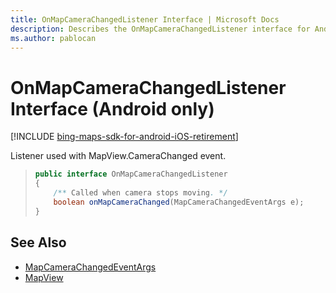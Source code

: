 ```yaml
---
title: OnMapCameraChangedListener Interface | Microsoft Docs
description: Describes the OnMapCameraChangedListener interface for Android and provides the MapCameraChangedEventArgs and MapView references.
ms.author: pablocan
---
```


# OnMapCameraChangedListener Interface (Android only)

[!INCLUDE [bing-maps-sdk-for-android-iOS-retirement](../../../includes/bing-maps-sdk-for-android-iOS-retirement.md)]

Listener used with MapView.CameraChanged event.

>```java
> public interface OnMapCameraChangedListener
> {
>     /** Called when camera stops moving. */
>     boolean onMapCameraChanged(MapCameraChangedEventArgs e);
> }
>```

## See Also

* [MapCameraChangedEventArgs](MapCameraChangedEventArgs-class.md)
* [MapView](../MapView-class.md)
